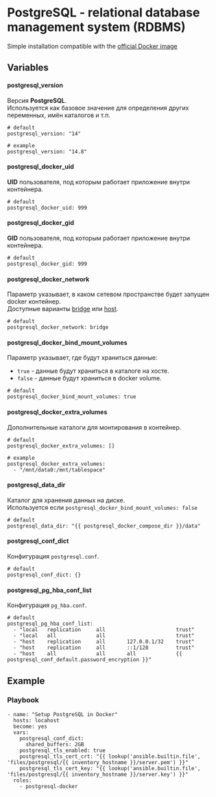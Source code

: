 # PostgreSQL - relational database management system (RDBMS)

Simple installation compatible with the [official Docker image](https://hub.docker.com/_/postgres)


## Variables
#### postgresql_version
Версия **PostgreSQL**.<br/>
Используется как базовое значение для определения других переменных, имён каталогов и т.п.
```
# default
postgresql_version: "14"

# example
postgresql_version: "14.8"
```

#### postgresql_docker_uid
**UID** пользователя, под которым работает приложение внутри контейнера.
```
# default
postgresql_docker_uid: 999
```

#### postgresql_docker_gid
**GID** пользователя, под которым работает приложение внутри контейнера.
```
# default
postgresql_docker_gid: 999
```

#### postgresql_docker_network
Параметр указывает, в каком сетевом пространстве будет запущен docker контейнер.<br/>
Доступные варианты [bridge](https://docs.docker.com/network/drivers/bridge/) или [host](https://docs.docker.com/network/drivers/host/).
```
# default
postgresql_docker_network: bridge
```

#### postgresql_docker_bind_mount_volumes
Параметр указывает, где будут храниться данные:<br/>
* `true` - данные будут храниться в каталоге на хосте.<br/>
* `false` - данные будут храниться в docker volume.
```
# default
postgresql_docker_bind_mount_volumes: true
```

#### postgresql_docker_extra_volumes
Дополнительные каталоги для монтирования в контейнер.
```
# default
postgresql_docker_extra_volumes: []

# example
postgresql_docker_extra_volumes:
  - "/mnt/data0:/mnt/tablespace"
```

#### postgresql_data_dir
Каталог для хранения данных на диске.<br/>
Используется если `postgresql_docker_bind_mount_volumes: false`
```
# default
postgresql_data_dir: "{{ postgresql_docker_compose_dir }}/data"
```

#### postgresql_conf_dict
Конфигурация `postgresql.conf`.<br/>
```
# default
postgresql_conf_dict: {}
```

#### postgresql_pg_hba_conf_list
Конфигурация `pg_hba.conf`.<br/>
```
# default
postgresql_pg_hba_conf_list:
  - "local   replication     all                       trust"
  - "local   all             all                       trust"
  - "host    replication     all       127.0.0.1/32    trust"
  - "host    replication     all       ::1/128         trust"
  - "host    all             all       all             {{ postgresql_conf_default.password_encryption }}"
```


## Example
### Playbook
```
- name: "Setup PostgreSQL in Docker"
  hosts: locahost
  become: yes
  vars:
    postgresql_conf_dict:
      shared_buffers: 2GB
    postgresql_tls_enabled: true
    postgresql_tls_cert_crt: "{{ lookup('ansible.builtin.file', 'files/postgresql/{{ inventory_hostname }}/server.pem') }}"
    postgresql_tls_cert_key: "{{ lookup('ansible.builtin.file', 'files/postgresql/{{ inventory_hostname }}/server.key') }}"
  roles:
    - postgresql-docker
```
